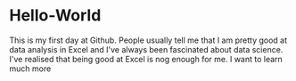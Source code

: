# Hello-World
This is my first day at Github. People usually tell me that I am pretty good at data analysis in Excel and I've always been fascinated about data science. 
I've realised that being good at Excel is nog enough for me. I want to learn much more
